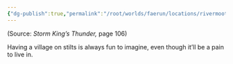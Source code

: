 ```yaml
---
{"dg-publish":true,"permalink":"/root/worlds/faerun/locations/rivermoot/"}
---
```



(Source: *Storm King’s Thunder,* page 106)

Having a village on stilts is always fun to imagine, even though it’ll be a pain to live in.
